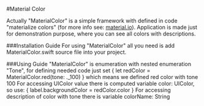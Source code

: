 #Material Color


Actually "MaterialColor" is a simple framework with defined in code "materialize colors" (for more info see: [material.io](https://material.io/guidelines/style/color.html#)).
Application is made just for demonstration purpose, where you can see all colors with descriptions.

###Installation Guide
For using "MaterialColor" all you need is add MaterialColor.swift source file into your project.

###Using Guide
"MaterialColor" is enumeration with nested enumeration "Tone", for defining needed code just set
{
    let redColor = MaterialColor.red(tone: ._100)
}
which means we defined red color with tone 100
For accessing UIColor value there is computed variable color: UIColor, so use:
{
    label.backgroundColor = redColor.color
}
For accessing description of color with tone there is variable colorName: String












